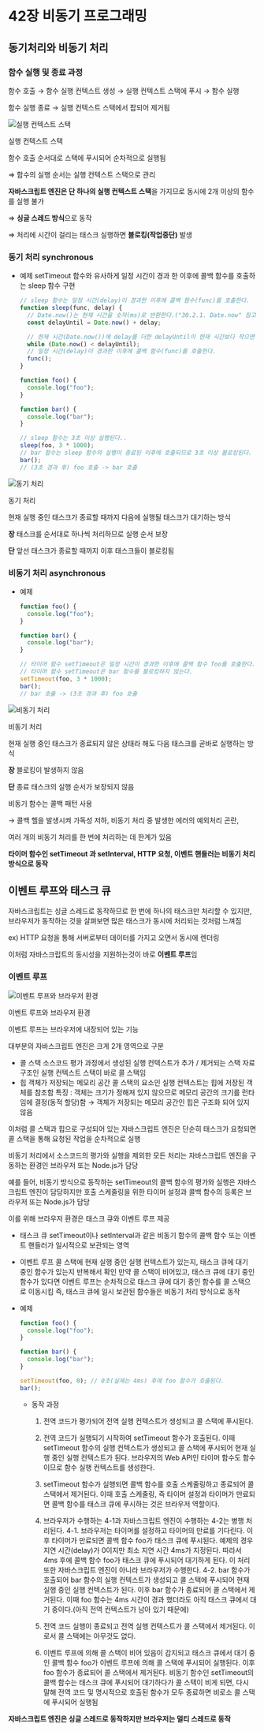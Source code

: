 # 42장 비동기 프로그래밍

## 동기처리와 비동기 처리

### 함수 실행 및 종료 과정

함수 호출 → 함수 실행 컨텍스트 생성 → 실행 컨텍스트 스택에 푸시 → 함수 실행

함수 실행 종료 → 실행 컨텍스트 스택에서 팝되어 제거됨

![실행 컨텍스트 스택](./img_hj/image.png)

실행 컨텍스트 스택

함수 호출 순서대로 스택에 푸시되어 순차적으로 실행됨

⇒ 함수의 실행 순서는 실행 컨텍스트 스택으로 관리

**자바스크립트 엔진은 단 하나의 실행 컨텍스트 스택**을 가지므로 동시에 2개 이상의 함수를 실행 불가

⇒ **싱글 스레드 방식**으로 동작

⇒ 처리에 시간이 걸리는 태스크 실행하면 **블로킹(작업중단)** 발생

### **동기 처리** synchronous

- 예제
  setTimeout 함수와 유사하게 일정 시간이 경과 한 이후에 콜백 함수를 호출하는 sleep 함수 구현

  ```jsx
  // sleep 함수는 일정 시간(delay)이 경과한 이후에 콜백 함수(func)를 호출한다.
  function sleep(func, delay) {
    // Date.now()는 현재 시간을 숫자(ms)로 반환한다.("30.2.1. Date.now" 참고)
    const delayUntil = Date.now() + delay;

    // 현재 시간(Date.now())에 delay를 더한 delayUntil이 현재 시간보다 작으면 계속 반복한다.
    while (Date.now() < delayUntil);
    // 일정 시간(delay)이 경과한 이후에 콜백 함수(func)를 호출한다.
    func();
  }

  function foo() {
    console.log("foo");
  }

  function bar() {
    console.log("bar");
  }

  // sleep 함수는 3초 이상 실행된다..
  sleep(foo, 3 * 1000);
  // bar 함수는 sleep 함수의 실행이 종료된 이후에 호출되므로 3초 이상 블로킹된다.
  bar();
  // (3초 경과 후) foo 호출 -> bar 호출
  ```

![동기 처리](./img_hj/image%201.png)

동기 처리

현재 실행 중인 태스크가 종료할 때까지 다음에 실행될 태스크가 대기하는 방식

**장** 태스크를 순서대로 하나씩 처리하므로 실행 순서 보장

**단** 앞선 태스크가 종료할 때까지 이후 태스크들이 블로킹됨

### **비동기 처리** asynchronous

- 예제

  ```jsx
  function foo() {
    console.log("foo");
  }

  function bar() {
    console.log("bar");
  }

  // 타이머 함수 setTimeout은 일정 시간이 경과한 이후에 콜백 함수 foo를 호출한다.
  // 타이머 함수 setTimeout은 bar 함수를 블로킹하지 않는다.
  setTimeout(foo, 3 * 1000);
  bar();
  // bar 호출 -> (3초 경과 후) foo 호출
  ```

![비동기 처리](./img_hj/image%202.png)

비동기 처리

현재 실행 중인 태스크가 종료되지 않은 상태라 해도 다음 태스크를 곧바로 실행하는 방식

**장** 블로킹이 발생하지 않음

**단** 종료 태스크의 실행 순서가 보장되지 않음

비동기 함수는 콜백 패턴 사용

→ 콜백 헬을 발생시켜 가독성 저하, 비동기 처리 중 발생한 에러의 예외처리 곤란,

여러 개의 비동기 처리를 한 번에 처리하는 데 한계가 있음

**타이머 함수인 setTimeout 과 setInterval, HTTP 요청, 이벤트 핸들러는 비동기 처리 방식으로 동작**

## 이벤트 루프와 태스크 큐

자바스크립트는 싱글 스레드로 동작하므로 한 번에 하나의 태스크만 처리할 수 있지만, 브라우저가 동작하는 것을 살펴보면 많은 태스크가 동시에 처리되는 것처럼 느껴짐

ex) HTTP 요청을 통해 서버로부터 데이터를 가지고 오면서 동시에 렌더링

이처럼 자바스크립트의 동시성을 지원하는것이 바로 **이벤트 루프**임

### 이벤트 루프

![이벤트 루프와 브라우저 환경](./img_hj/image%203.png)

이벤트 루프와 브라우저 환경

이벤트 루프는 브라우저에 내장되어 있는 기능

대부분의 자바스크립트 엔진은 크게 2개 영역으로 구분

- 콜 스택
  소스코드 평가 과정에서 생성된 실행 컨텍스트가 추가 / 제거되는 스택 자료구조인 실행 컨텍스트 스택이 바로 콜 스택임
- 힙
  객체가 저장되는 메모리 공간
  콜 스택의 요소인 실행 컨텍스트는 힙에 저장된 객체를 참조함
  특징 : 객체는 크기가 정해져 있지 않으므로 메모리 공간의 크기를 런타임에 결정(동적 할당)함
  → 객체가 저장되는 메모리 공간인 힙은 구조화 되어 있지 않음

이처럼 콜 스택과 힙으로 구성되어 있는 자바스크립트 엔진은 단순히 태스크가 요청되면 콜 스택을 통해 요청된 작업을 순차적으로 실행

비동기 처리에서 소스코드의 평가와 실행을 제외한 모든 처리는 자바스크립트 엔진을 구동하는 환경인 브라우저 또는 Node.js가 담당

예를 들어, 비동기 방식으로 동작하는 setTimeout의 콜백 함수의 평가와 실행은 자바스크립트 엔진이 담당하지만 호출 스케줄링을 위한 타이머 설정과 콜백 함수의 등록은 브라우저 또는 Node.js가 담당

이를 위해 브라우저 환경은 태스크 큐와 이벤트 루프 제공

- 태스크 큐
  setTimeout이나 setInterval과 같은 비동기 함수의 콜백 함수 또는 이벤트 핸들러가 일시적으로 보관되는 영역
- 이벤트 루프
  콜 스택에 현재 실행 중인 실행 컨텍스트가 있는지, 태스크 큐에 대기 중인 함수가 있는지 반복해서 확인
  만약 콜 스택이 비어있고, 태스크 큐에 대기 중인 함수가 있다면 이벤트 루프는 순차적으로 태스크 큐에 대기 중인 함수를 콜 스택으로 이동시킴
  즉, 태스크 큐에 일시 보관된 함수들은 비동기 처리 방식으로 동작
- 예제

  ```jsx
  function foo() {
    console.log("foo");
  }

  function bar() {
    console.log("bar");
  }

  setTimeout(foo, 0); // 0초(실제는 4ms) 후에 foo 함수가 호출된다.
  bar();
  ```

  - 동작 과정

    1. 전역 코드가 평가되어 전역 실행 컨텍스트가 생성되고 콜 스택에 푸시된다.

    2. 전역 코드가 실행되기 시작하여 setTimeout 함수가 호출된다. 이때 setTimeout 함수의 실행 컨텍스트가 생성되고 콜 스택에 푸시되어 현재 실행 중인 실행 컨텍스트가 된다.
       브라우저의 Web API인 타이머 함수도 함수이므로 함수 실행 컨텍스트를 생성한다.
    3. setTimeout 함수가 실행되면 콜백 함수를 호출 스케줄링하고 종료되어 콜 스택에서 제거된다.
       이때 호출 스케줄링, 즉 타이머 설정과 타이머가 만료되면 콜백 함수를 태스크 큐에 푸시하는 것은
       브라우저 역할이다.

    4. 브라우저가 수행하는 4-1과 자바스크립트 엔진이 수행하는 4-2는 병행 처리된다.
       4-1. 브라우저는 타이머를 설정하고 타이머의 만료를 기다린다. 이후 타이머가 만료되면 콜백 함수 foo가 태스크 큐에 푸시된다. 예제의 경우 지연 시간(delay)가 0이지만 최소 지연 시간 4ms가 지정된다.
       따라서 4ms 후에 콜백 함수 foo가 태스크 큐에 푸시되어 대기하게 된다. 이 처리 또한 자바스크립트 엔진이 아니라 브라우저가 수행한다.
       4-2. bar 함수가 호출되어 bar 함수의 실행 컨텍스트가 생성되고 콜 스택에 푸시되어 현재 실행 중인 실행 컨텍스트가 된다. 이후 bar 함수가 종료되어 콜 스택에서 제거된다. 이때 foo 함수는 4ms 시간이 경과 했더라도 아직 태스크 큐에서 대기 중이다.(아직 전역 컨텍스트가 남아 있기 때문에)
    5. 전역 코드 실행이 종료되고 전역 실행 컨텍스트가 콜 스택에서 제거된다. 이로서 콜 스택에는 아무것도 없다.

    6. 이벤트 루프에 의해 콜 스택이 비어 있음이 감지되고 태스크 큐에서 대기 중인 콜백 함수 foo가 이벤트 루프에 의해 콜 스택에 푸시되어 실행된다. 이후 foo 함수가 종료되어 콜 스택에서 제거된다.
       비동기 함수인 setTimeout의 콜백 함수는 태스크 큐에 푸시되어 대기하다가 콜 스택이 비게 되면, 다시 말해 전역 코드 및 명시적으로 호출된 함수가 모두 종료하면 비로소 콜 스택에 푸시되어 실행됨

**자바스크립트 엔진은 싱글 스레드로 동작하지만 브라우저는 멀티 스레드로 동작**
